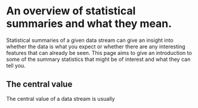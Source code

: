 # An overview of statistical summaries and what they mean. 

Statistical summaries of a given data stream can give an insight into whether the data is what you expect or whether there are any interesting features that can already be seen.  This page aims to give an introduction to some of the summary statistics that might be of interest and what they can tell you.




## The central value

The central value of a data stream is usually 